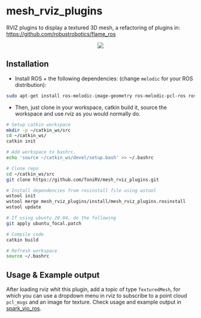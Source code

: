 # mesh_rviz_plugins
RVIZ plugins to display a textured 3D mesh, a refactoring of plugins in: https://github.com/robustrobotics/flame_ros

<div align="center">
    <img src="docs/media/SparkVIO_ROS_mesh.gif">
</div>

## Installation

- Install ROS + the following dependencies: (change `melodic` for your ROS distribution):
```bash
sudo apt-get install ros-melodic-image-geometry ros-melodic-pcl-ros ros-melodic-cv-bridge
```

- Then, just clone in your workspace, catkin build it, source the workspace and use rviz as you would normally do.

```bash
# Setup catkin workspace
mkdir -p ~/catkin_ws/src
cd ~/catkin_ws/
catkin init

# Add workspace to bashrc.
echo 'source ~/catkin_ws/devel/setup.bash' >> ~/.bashrc

# Clone repo
cd ~/catkin_ws/src
git clone https://github.com/ToniRV/mesh_rviz_plugins.git

# Install dependencies from rosinstall file using wstool
wstool init
wstool merge mesh_rviz_plugins/install/mesh_rviz_plugins.rosinstall
wstool update

# If using ubuntu 20.04, do the following
git apply ubuntu_focal.patch

# Compile code
catkin build

# Refresh workspace
source ~/.bashrc
```

## Usage & Example output

After loading rviz whit this plugin, add a topic of type `TexturedMesh`, for which you can use a dropdown menu in rviz to subscribe to a point cloud `pcl_msgs` and an image for texture.
Check usage and example output in [spark_vio_ros](https://github.com/MIT-SPARK/Kimera-VIO-ROS).
